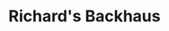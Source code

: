 ---
title: "Richard's Backhaus"
url: /ludwigshafen-am-rhein/richards-backhaus-schillerstrasse/
shop: Bäckerei
---